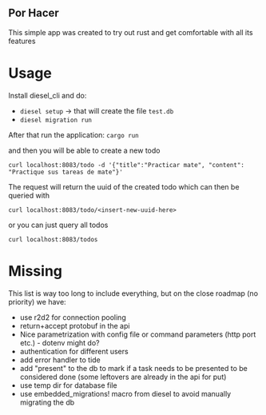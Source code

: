 ## Por Hacer

This simple app was created to try out rust and get comfortable with all its features

# Usage 

Install diesel_cli and do: 
- `diesel setup` -> that will create the file `test.db`
- `diesel migration run`

After that run the application: 
`cargo run `

and then you will be able to create a new todo

`curl localhost:8083/todo -d '{"title":"Practicar mate", "content": "Practique sus tareas de mate"}'`

The request will return the uuid of the created todo which can then be queried with

`curl localhost:8083/todo/<insert-new-uuid-here>`

or you can just query all todos

`curl localhost:8083/todos`

# Missing

This list is way too long to include everything, but on the close roadmap (no priority) we have:

- use r2d2 for connection pooling
- return+accept protobuf in the api
- Nice parametrization with config file or command parameters (http port etc.) - dotenv might do?
- authentication for different users
- add error handler to tide
- add "present" to the db to mark if a task needs to be presented to be considered done (some leftovers are already in the api for put)
- use temp dir for database file
- use embedded_migrations! macro from diesel to avoid manually migrating the db

